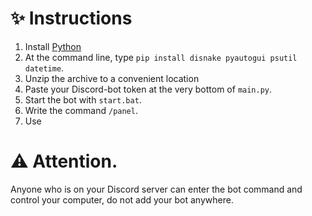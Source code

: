 # ✨ Instructions
1. Install [Python](https://www.python.org/)
2. At the command line, type ``pip install disnake pyautogui psutil datetime``.
3. Unzip the archive to a convenient location
4. Paste your Discord-bot token at the very bottom of ``main.py``.
5. Start the bot with ``start.bat``.
6. Write the command ``/panel``.
7. Use

# ⚠️ Attention.
Anyone who is on your Discord server can enter the bot command and control your computer, do not add your bot anywhere.